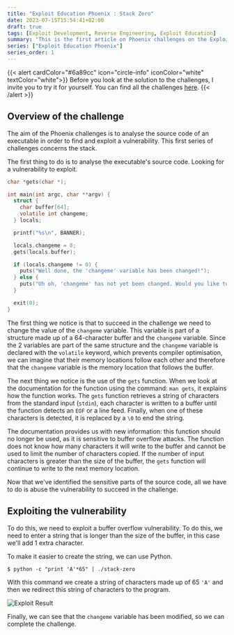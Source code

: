 ```yaml
---
title: "Exploit Education Phoenix : Stack Zero"
date: 2023-07-15T15:54:41+02:00
draft: true
tags: [Exploit Development, Reverse Engineering, Exploit Education]
summary: "This is the first article on Phoenix challenges on the Exploit Education website. In this article we are going to solve the Stack-Zero challenge."
series: ["Exploit Education Phoenix"]
series_order: 1
---
```


{{< alert cardColor="#6a89cc" icon="circle-info" iconColor="white" textColor="white">}}
Before you look at the solution to the challenges, I invite you to try it for yourself. You can find all the challenges [here](https://exploit.education/phoenix/).
{{< /alert >}}

## Overview of the challenge

The aim of the Phoenix challenges is to analyse the source code of an executable in order to find and exploit a vulnerability. This first series of challenges concerns the stack. 

The first thing to do is to analyse the executable's source code. Looking for a vulnerability to exploit.

```c
char *gets(char *);

int main(int argc, char **argv) {
  struct {
    char buffer[64];
    volatile int changeme;
  } locals;

  printf("%s\n", BANNER);

  locals.changeme = 0;
  gets(locals.buffer);

  if (locals.changeme != 0) {
    puts("Well done, the 'changeme' variable has been changed!");
  } else {
    puts("Uh oh, 'changeme' has not yet been changed. Would you like to try again?");
  }

  exit(0);
}
```

The first thing we notice is that to succeed in the challenge we need to change the value of the `changeme` variable. This variable is part of a structure made up of a 64-character buffer and the `changeme` variable. Since the 2 variables are part of the same structure and the `changeme` variable is declared with the `volatile` keyword, which prevents compiler optimisation, we can imagine that their memory locations follow each other and therefore that the `changeme` variable is the memory location that follows the buffer.

The next thing we notice is the use of the `gets` function. When we look at the documentation for the function using the command: `man gets`, it explains how the function works. The `gets` function retrieves a string of characters from the standard input (`stdin`), each character is written to a buffer until the function detects an `EOF` or a line feed. Finally, when one of these characters is detected, it is replaced by a `\0` to end the string.

The documentation provides us with new information: this function should no longer be used, as it is sensitive to buffer overflow attacks. The function does not know how many characters it will write to the buffer and cannot be used to limit the number of characters copied. If the number of input characters is greater than the size of the buffer, the `gets` function will continue to write to the next memory location.

Now that we've identified the sensitive parts of the source code, all we have to do is abuse the vulnerability to succeed in the challenge.

## Exploiting the vulnerability

To do this, we need to exploit a buffer overflow vulnerability. To do this, we need to enter a string that is longer than the size of the buffer, in this case we'll add 1 extra character.

To make it easier to create the string, we can use Python.

```console
$ python -c "print 'A'*65" | ./stack-zero
```

With this command we create a string of characters made up of 65 `'A'` and then we redirect this string of characters to the program.

![Exploit Result](https://github.com/adamhlt/adamhlt.github.io/assets/48086737/d796640a-9e7c-47d5-a4c8-4e9572eda01e "Result of exploiting the vulnerability.")

Finally, we can see that the `changeme` variable has been modified, so we can complete the challenge.

